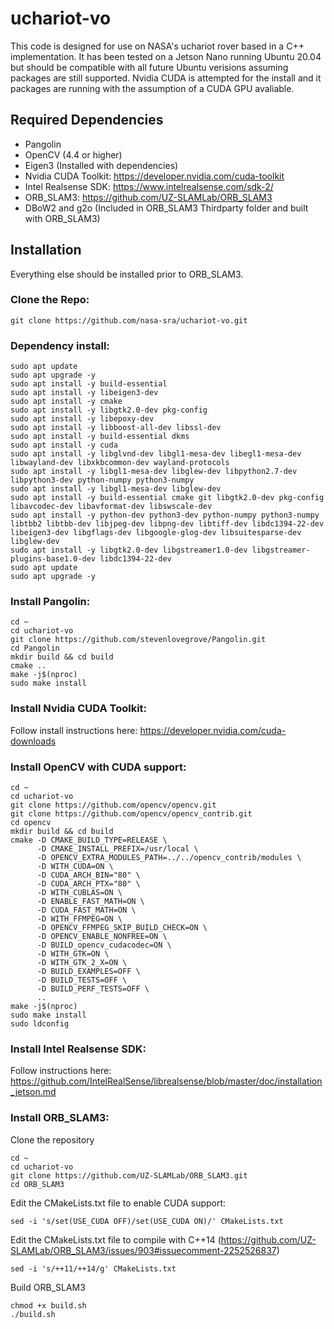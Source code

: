 # uchariot-vo

This code is designed for use on NASA's uchariot rover based in a C++ implementation. It has been tested on a Jetson Nano running Ubuntu 20.04 but should be compatible with all future Ubuntu verisions assuming packages are still supported. Nvidia CUDA is attempted for the install and it packages are running with the assumption of a CUDA GPU avaliable.

## Required Dependencies
* Pangolin
* OpenCV (4.4 or higher)
* Eigen3 (Installed with dependencies)
* Nvidia CUDA Toolkit: https://developer.nvidia.com/cuda-toolkit
* Intel Realsense SDK: https://www.intelrealsense.com/sdk-2/
* ORB_SLAM3: https://github.com/UZ-SLAMLab/ORB_SLAM3
* DBoW2 and g2o (Included in ORB_SLAM3 Thirdparty folder and built with ORB_SLAM3)

## Installation
Everything else should be installed prior to ORB_SLAM3.

### Clone the Repo:
```
git clone https://github.com/nasa-sra/uchariot-vo.git
```

### Dependency install:
```
sudo apt update
sudo apt upgrade -y
sudo apt install -y build-essential
sudo apt install -y libeigen3-dev
sudo apt install -y cmake
sudo apt install -y libgtk2.0-dev pkg-config
sudo apt install -y libepoxy-dev
sudo apt install -y libboost-all-dev libssl-dev
sudo apt install -y build-essential dkms
sudo apt install -y cuda
sudo apt install -y libglvnd-dev libgl1-mesa-dev libegl1-mesa-dev libwayland-dev libxkbcommon-dev wayland-protocols
sudo apt install -y libgl1-mesa-dev libglew-dev libpython2.7-dev libpython3-dev python-numpy python3-numpy
sudo apt install -y libgl1-mesa-dev libglew-dev
sudo apt install -y build-essential cmake git libgtk2.0-dev pkg-config libavcodec-dev libavformat-dev libswscale-dev
sudo apt install -y python-dev python3-dev python-numpy python3-numpy libtbb2 libtbb-dev libjpeg-dev libpng-dev libtiff-dev libdc1394-22-dev libeigen3-dev libgflags-dev libgoogle-glog-dev libsuitesparse-dev libglew-dev
sudo apt install -y libgtk2.0-dev libgstreamer1.0-dev libgstreamer-plugins-base1.0-dev libdc1394-22-dev
sudo apt update
sudo apt upgrade -y
```
### Install Pangolin:
```
cd ~
cd uchariot-vo
git clone https://github.com/stevenlovegrove/Pangolin.git
cd Pangolin
mkdir build && cd build
cmake ..
make -j$(nproc)
sudo make install
```
### Install Nvidia CUDA Toolkit:
Follow install instructions here: https://developer.nvidia.com/cuda-downloads
### Install OpenCV with CUDA support:
```
cd ~
cd uchariot-vo
git clone https://github.com/opencv/opencv.git
git clone https://github.com/opencv/opencv_contrib.git
cd opencv
mkdir build && cd build
cmake -D CMAKE_BUILD_TYPE=RELEASE \
      -D CMAKE_INSTALL_PREFIX=/usr/local \
      -D OPENCV_EXTRA_MODULES_PATH=../../opencv_contrib/modules \
      -D WITH_CUDA=ON \
      -D CUDA_ARCH_BIN="80" \
      -D CUDA_ARCH_PTX="80" \
      -D WITH_CUBLAS=ON \
      -D ENABLE_FAST_MATH=ON \
      -D CUDA_FAST_MATH=ON \
      -D WITH_FFMPEG=ON \
      -D OPENCV_FFMPEG_SKIP_BUILD_CHECK=ON \
      -D OPENCV_ENABLE_NONFREE=ON \
      -D BUILD_opencv_cudacodec=ON \
      -D WITH_GTK=ON \
      -D WITH_GTK_2_X=ON \
      -D BUILD_EXAMPLES=OFF \
      -D BUILD_TESTS=OFF \
      -D BUILD_PERF_TESTS=OFF \
      ..
make -j$(nproc)
sudo make install
sudo ldconfig
```
### Install Intel Realsense SDK:
Follow instructions here:
https://github.com/IntelRealSense/librealsense/blob/master/doc/installation_jetson.md

### Install ORB_SLAM3:
Clone the repository
```
cd ~
cd uchariot-vo
git clone https://github.com/UZ-SLAMLab/ORB_SLAM3.git
cd ORB_SLAM3
```
Edit the CMakeLists.txt file to enable CUDA support:
```
sed -i 's/set(USE_CUDA OFF)/set(USE_CUDA ON)/' CMakeLists.txt
```
Edit the CMakeLists.txt file to compile with C++14 (https://github.com/UZ-SLAMLab/ORB_SLAM3/issues/903#issuecomment-2252526837)
```
sed -i 's/++11/++14/g' CMakeLists.txt
```
Build ORB_SLAM3
```
chmod +x build.sh
./build.sh
```
